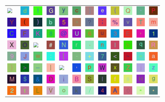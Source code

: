 <table>
<tr>
<td><img src="nothing"></td>
<td><img src="64.gif"></td>
<td><img src="21.gif"></td>
<td><img src="47.gif"></td>
<td><img src="79.gif"></td>
<td><img src="63.gif"></td>
<td><img src="5D.gif"></td>
<td><img src="65.gif"></td>
<td><img src="7B.gif"></td>
<td><img src="51.gif"></td>
<td><img src="60.gif"></td>
<td><img src="50.gif"></td>
</tr>
<tr>
<td><img src="59.gif"></td>
<td><img src="28.gif"></td>
<td><img src="29.gif"></td>
<td><img src="62.gif"></td>
<td><img src="35.gif"></td>
<td><img src="5E.gif"></td>
<td><img src="3F.gif"></td>
<td><img src="3B.gif"></td>
<td><img src="25.gif"></td>
<td><img src="76.gif"></td>
<td><img src="54.gif"></td>
<td><img src="6D.gif"></td>
</tr>
<tr>
<td><img src="43.gif"></td>
<td><img src="46.gif"></td>
<td><img src="4B.gif"></td>
<td><img src="38.gif"></td>
<td><img src="40.gif"></td>
<td><img src="55.gif"></td>
<td><img src="36.gif"></td>
<td><img src="75.gif"></td>
<td><img src="33.gif"></td>
<td><img src="45.gif"></td>
<td><img src="2C.gif"></td>
<td><img src="31.gif"></td>
</tr>
<tr>
<td><img src="58.gif"></td>
<td><img src="4F.gif"></td>
<td><img src="empty"></td>
<td><img src="23.gif"></td>
<td><img src="4E.gif"></td>
<td><img src="72.gif"></td>
<td><img src="2E.gif"></td>
<td><img src="6E.gif"></td>
<td><img src="49.gif"></td>
<td><img src="68.gif"></td>
<td><img src="71.gif"></td>
<td><img src="52.gif"></td>
</tr>
<tr>
<td><img src="39.gif"></td>
<td><img src="4A.gif"></td>
<td><img src="77.gif"></td>
<td><img src="3A.gif"></td>
<td><img src="5B.gif"></td>
<td><img src="2D.gif"></td>
<td><img src="2B.gif"></td>
<td><img src="37.gif"></td>
<td><img src="3C.gif"></td>
<td><img src="7E.gif"></td>
<td><img src="3D.gif"></td>
<td><img src="61.gif"></td>
</tr>
<tr>
<td><img src="7D.gif"></td>
<td><img src="3E.gif"></td>
<td><img src="5F.gif"></td>
<td><img src="7C.gif"></td>
<td><img src="error"></td>
<td><img src="27.gif"></td>
<td><img src="70.gif"></td>
<td><img src="57.gif"></td>
<td><img src="78.gif"></td>
<td><img src="5A.gif"></td>
<td><img src="6A.gif"></td>
<td><img src="7A.gif"></td>
</tr>
<tr>
<td><img src="4D.gif"></td>
<td><img src="24.gif"></td>
<td><img src="26.gif"></td>
<td><img src="44.gif"></td>
<td><img src="69.gif"></td>
<td><img src="42.gif"></td>
<td><img src="53.gif"></td>
<td><img src="6C.gif"></td>
<td><img src="66.gif"></td>
<td><img src="73.gif"></td>
<td><img src="48.gif"></td>
<td><img src="67.gif"></td>
</tr>
<tr>
<td><img src="32.gif"></td>
<td><img src="74.gif"></td>
<td><img src="4C.gif"></td>
<td><img src="56.gif"></td>
<td><img src="6F.gif"></td>
<td><img src="6B.gif"></td>
<td><img src="2F.gif"></td>
<td><img src="34.gif"></td>
<td><img src="41.gif"></td>
<td><img src="30.gif"></td>
<td><img src="22.gif"></td>
<td><img src="2A.gif"></td>
</tr>
</table>
